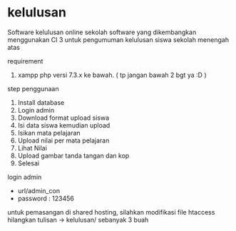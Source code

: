 # kelulusan
Software kelulusan online sekolah
software yang dikembangkan menggunakan CI 3 untuk pengumuman kelulusan siswa sekolah menengah atas

requirement
1. xampp php versi 7.3.x ke bawah. ( tp jangan bawah 2 bgt ya :D )

step penggunaan
1. Install database
2. Login admin
3. Download format upload siswa
4. Isi data siswa kemudian upload
5. Isikan mata pelajaran
6. Upload nilai per mata pelajaran
7. Lihat Nilai
8. Upload gambar tanda tangan dan kop 
9. Selesai

login admin
- url/admin_con
- password : 123456

untuk pemasangan di shared hosting, silahkan modifikasi file htaccess
hilangkan tulisan -> kelulusan/ sebanyak 3 buah
